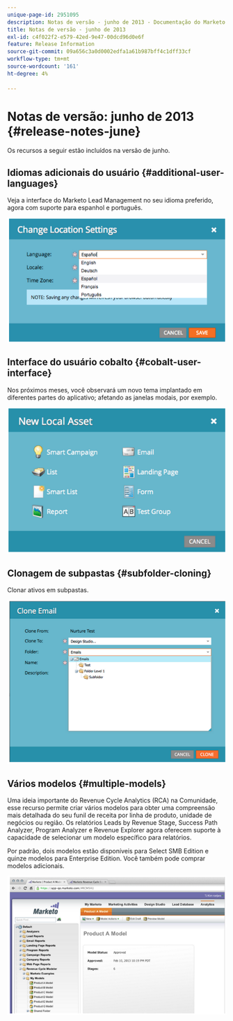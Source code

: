 ```yaml
---
unique-page-id: 2951095
description: Notas de versão - junho de 2013 - Documentação do Marketo - Documentação do produto
title: Notas de versão - junho de 2013
exl-id: c4f022f2-e579-42ed-9e47-00dcd96d0e6f
feature: Release Information
source-git-commit: 09a656c3a0d0002edfa1a61b987bff4c1dff33cf
workflow-type: tm+mt
source-wordcount: '161'
ht-degree: 4%

---
```


# Notas de versão: junho de 2013 {#release-notes-june}

Os recursos a seguir estão incluídos na versão de junho.

## Idiomas adicionais do usuário {#additional-user-languages}

Veja a interface do Marketo Lead Management no seu idioma preferido, agora com suporte para espanhol e português.

![](assets/image2014-9-22-16-3a25-3a54.png)

## Interface do usuário cobalto {#cobalt-user-interface}

Nos próximos meses, você observará um novo tema implantado em diferentes partes do aplicativo; afetando as janelas modais, por exemplo.

![](assets/image2014-9-22-16-3a26-3a8.png)

## Clonagem de subpastas {#subfolder-cloning}

Clonar ativos em subpastas.

![](assets/image2014-9-22-16-3a26-3a25.png)

## Vários modelos {#multiple-models}

Uma ideia importante do Revenue Cycle Analytics (RCA) na Comunidade, esse recurso permite criar vários modelos para obter uma compreensão mais detalhada do seu funil de receita por linha de produto, unidade de negócios ou região. Os relatórios Leads by Revenue Stage, Success Path Analyzer, Program Analyzer e Revenue Explorer agora oferecem suporte à capacidade de selecionar um modelo específico para relatórios.

Por padrão, dois modelos estão disponíveis para Select SMB Edition e quinze modelos para Enterprise Edition. Você também pode comprar modelos adicionais.

![](assets/image2014-9-22-16-3a26-3a59.png)
